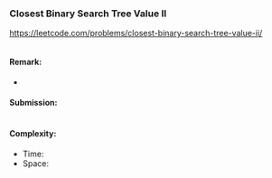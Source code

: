 ### Closest Binary Search Tree Value II
https://leetcode.com/problems/closest-binary-search-tree-value-ii/
>
```python
```
#### Remark:
- 
#### Submission:
```
```
#### Complexity:
- Time:
- Space:
